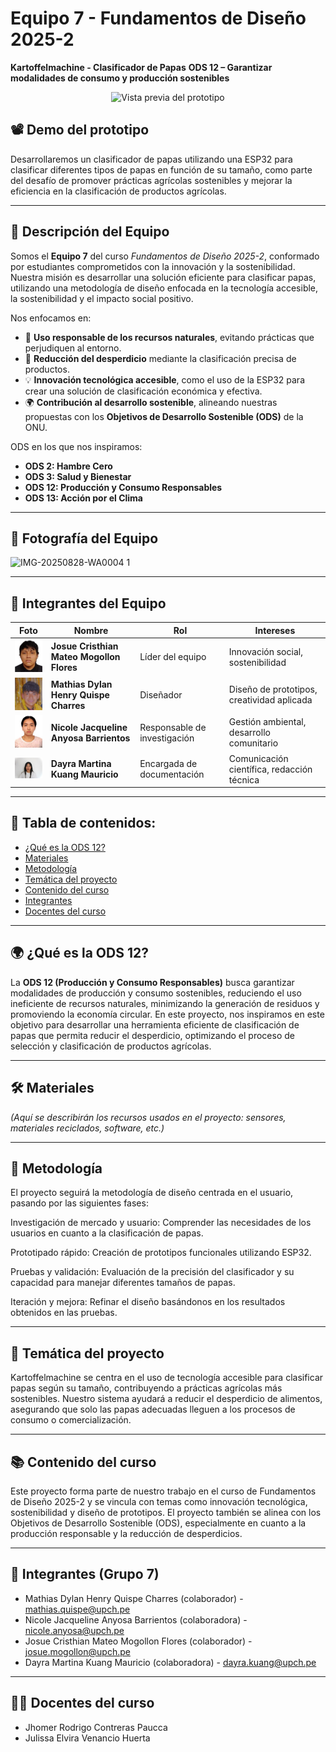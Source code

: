 # Equipo 7 - Fundamentos de Diseño 2025-2

**Kartoffelmachine - Clasificador de Papas** **ODS 12 – Garantizar modalidades de consumo y producción sostenibles**

<p align="center">
  <img src="recursos/200-ODS-12.gif" alt="Vista previa del prototipo" width="600"/>
</p>

## 📽️ Demo del prototipo
Desarrollaremos un clasificador de papas utilizando una ESP32 para clasificar diferentes tipos de papas en función de su tamaño, como parte del desafío de promover prácticas agrícolas sostenibles y mejorar la eficiencia en la clasificación de productos agrícolas.

---

## 👥 Descripción del Equipo  
Somos el **Equipo 7** del curso *Fundamentos de Diseño 2025-2*, conformado por estudiantes comprometidos con la innovación y la sostenibilidad.  
Nuestra misión es desarrollar una solución eficiente para clasificar papas, utilizando una metodología de diseño enfocada en la tecnología accesible, la sostenibilidad y el impacto social positivo.

Nos enfocamos en:  
- 🌱 **Uso responsable de los recursos naturales**, evitando prácticas que perjudiquen al entorno.  
- 🔄 **Reducción del desperdicio** mediante la clasificación precisa de productos.  
- 💡 **Innovación tecnológica accesible**, como el uso de la ESP32 para crear una solución de clasificación económica y efectiva.  
- 🌍 **Contribución al desarrollo sostenible**, alineando nuestras propuestas con los **Objetivos de Desarrollo Sostenible (ODS)** de la ONU.  

ODS en los que nos inspiramos:  
- **ODS 2: Hambre Cero**  
- **ODS 3: Salud y Bienestar**  
- **ODS 12: Producción y Consumo Responsables**  
- **ODS 13: Acción por el Clima**  


---

## 📸 Fotografía del Equipo
![IMG-20250828-WA0004 1](https://github.com/user-attachments/assets/0a4e330e-6d46-49d8-8c06-36d7d69c9a28)

---

## 👥 Integrantes del Equipo  

| Foto                                                                 | Nombre                                | Rol                          | Intereses                                      |
|----------------------------------------------------------------------|---------------------------------------|------------------------------|------------------------------------------------|
| <img src="recursos/imagenes/Josue.jpg" alt="Josue" width="80"/>    | **Josue Cristhian Mateo Mogollon Flores** | Líder del equipo            | Innovación social, sostenibilidad              |
| <img src="recursos/imagenes/DylanXD.jpg" alt="Dylan" width="80"/>  | **Mathias Dylan Henry Quispe Charres**  | Diseñador                   | Diseño de prototipos, creatividad aplicada     |
| <img src="recursos/imagenes/Foto1.jpg" alt="Nicole" width="80"/>   | **Nicole Jacqueline Anyosa Barrientos** | Responsable de investigación | Gestión ambiental, desarrollo comunitario      |
| <img src="recursos/imagenes/Dayra.jpg" alt="Dayra" width="80"/>   | **Dayra Martina Kuang Mauricio** | Encargada de documentación  | Comunicación científica, redacción técnica     |


---

## 📑 Tabla de contenidos:
- [¿Qué es la ODS 12?](#qué-es-la-ods-12)  
- [Materiales](#materiales)  
- [Metodología](#metodología)  
- [Temática del proyecto](#temática-del-proyecto)  
- [Contenido del curso](#contenido-del-curso)  
- [Integrantes](#integrantes)  
- [Docentes del curso](#docentes-del-curso)  

---

## 🌍 ¿Qué es la ODS 12?
La **ODS 12 (Producción y Consumo Responsables)** busca garantizar modalidades de producción y consumo sostenibles, reduciendo el uso ineficiente de recursos naturales, minimizando la generación de residuos y promoviendo la economía circular.
En este proyecto, nos inspiramos en este objetivo para desarrollar una herramienta eficiente de clasificación de papas que permita reducir el desperdicio, optimizando el proceso de selección y clasificación de productos agrícolas.

---

## 🛠️ Materiales
*(Aquí se describirán los recursos usados en el proyecto: sensores, materiales reciclados, software, etc.)*

---

## 🧩 Metodología
El proyecto seguirá la metodología de diseño centrada en el usuario, pasando por las siguientes fases:

Investigación de mercado y usuario: Comprender las necesidades de los usuarios en cuanto a la clasificación de papas.

Prototipado rápido: Creación de prototipos funcionales utilizando ESP32.

Pruebas y validación: Evaluación de la precisión del clasificador y su capacidad para manejar diferentes tamaños de papas.

Iteración y mejora: Refinar el diseño basándonos en los resultados obtenidos en las pruebas.

---

## 🎯 Temática del proyecto
Kartoffelmachine se centra en el uso de tecnología accesible para clasificar papas según su tamaño, contribuyendo a prácticas agrícolas más sostenibles.
Nuestro sistema ayudará a reducir el desperdicio de alimentos, asegurando que solo las papas adecuadas lleguen a los procesos de consumo o comercialización.

---

## 📚 Contenido del curso
Este proyecto forma parte de nuestro trabajo en el curso de Fundamentos de Diseño 2025-2 y se vincula con temas como innovación tecnológica, sostenibilidad y diseño de prototipos. El proyecto también se alinea con los Objetivos de Desarrollo Sostenible (ODS), especialmente en cuanto a la producción responsable y la reducción de desperdicios.

---

## 👥 Integrantes (Grupo 7)
- Mathias Dylan Henry Quispe Charres (colaborador) - mathias.quispe@upch.pe  
- Nicole Jacqueline Anyosa Barrientos (colaboradora) - nicole.anyosa@upch.pe  
- Josue Cristhian Mateo Mogollon Flores (colaborador) - josue.mogollon@upch.pe  
- Dayra Martina Kuang Mauricio (colaboradora) - dayra.kuang@upch.pe  

---

## 👩‍🏫 Docentes del curso
- Jhomer Rodrigo Contreras Paucca  
- Julissa Elvira Venancio Huerta  

